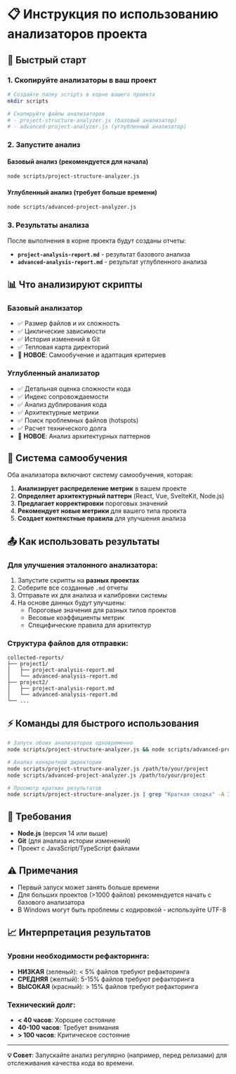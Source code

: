 # 📋 Инструкция по использованию анализаторов проекта

## 🚀 Быстрый старт

### 1. Скопируйте анализаторы в ваш проект

```bash
# Создайте папку scripts в корне вашего проекта
mkdir scripts

# Скопируйте файлы анализаторов
# - project-structure-analyzer.js (базовый анализатор)
# - advanced-project-analyzer.js (углубленный анализатор)
```

### 2. Запустите анализ

#### Базовый анализ (рекомендуется для начала)
```bash
node scripts/project-structure-analyzer.js
```

#### Углубленный анализ (требует больше времени)
```bash
node scripts/advanced-project-analyzer.js
```

### 3. Результаты анализа

После выполнения в корне проекта будут созданы отчеты:

- **`project-analysis-report.md`** - результат базового анализа
- **`advanced-analysis-report.md`** - результат углубленного анализа

## 📊 Что анализируют скрипты

### Базовый анализатор
- ✅ Размер файлов и их сложность
- ✅ Циклические зависимости
- ✅ История изменений в Git
- ✅ Тепловая карта директорий
- 🧠 **НОВОЕ**: Самообучение и адаптация критериев

### Углубленный анализатор
- ✅ Детальная оценка сложности кода
- ✅ Индекс сопровождаемости
- ✅ Анализ дублирования кода
- ✅ Архитектурные метрики
- ✅ Поиск проблемных файлов (hotspots)
- ✅ Расчет технического долга
- 🧠 **НОВОЕ**: Анализ архитектурных паттернов

## 🧠 Система самообучения

Оба анализатора включают систему самообучения, которая:

1. **Анализирует распределение метрик** в вашем проекте
2. **Определяет архитектурный паттерн** (React, Vue, SvelteKit, Node.js)
3. **Предлагает корректировки** пороговых значений
4. **Рекомендует новые метрики** для вашего типа проекта
5. **Создает контекстные правила** для улучшения анализа

## 📤 Как использовать результаты

### Для улучшения эталонного анализатора:

1. Запустите скрипты на **разных проектах**
2. Соберите все созданные `.md` отчеты
3. Отправьте их для анализа и калибровки системы
4. На основе данных будут улучшены:
   - Пороговые значения для разных типов проектов
   - Весовые коэффициенты метрик
   - Специфические правила для архитектур

### Структура файлов для отправки:

```
collected-reports/
├── project1/
│   ├── project-analysis-report.md
│   └── advanced-analysis-report.md
├── project2/
│   ├── project-analysis-report.md
│   └── advanced-analysis-report.md
└── ...
```

## ⚡ Команды для быстрого использования

```bash
# Запуск обоих анализаторов одновременно
node scripts/project-structure-analyzer.js && node scripts/advanced-project-analyzer.js

# Анализ конкретной директории
node scripts/project-structure-analyzer.js /path/to/your/project
node scripts/advanced-project-analyzer.js /path/to/your/project

# Просмотр кратких результатов
node scripts/project-structure-analyzer.js | grep "Краткая сводка" -A 10
```

## 🔧 Требования

- **Node.js** (версия 14 или выше)
- **Git** (для анализа истории изменений)
- Проект с JavaScript/TypeScript файлами

## ⚠️ Примечания

- Первый запуск может занять больше времени
- Для больших проектов (>1000 файлов) рекомендуется начать с базового анализатора
- В Windows могут быть проблемы с кодировкой - используйте UTF-8

## 📈 Интерпретация результатов

### Уровни необходимости рефакторинга:
- **НИЗКАЯ** (зеленый): < 5% файлов требуют рефакторинга
- **СРЕДНЯЯ** (желтый): 5-15% файлов требуют рефакторинга
- **ВЫСОКАЯ** (красный): > 15% файлов требуют рефакторинга

### Технический долг:
- **< 40 часов**: Хорошее состояние
- **40-100 часов**: Требует внимания
- **> 100 часов**: Критическое состояние

---

**💡 Совет**: Запускайте анализ регулярно (например, перед релизами) для отслеживания качества кода во времени.

